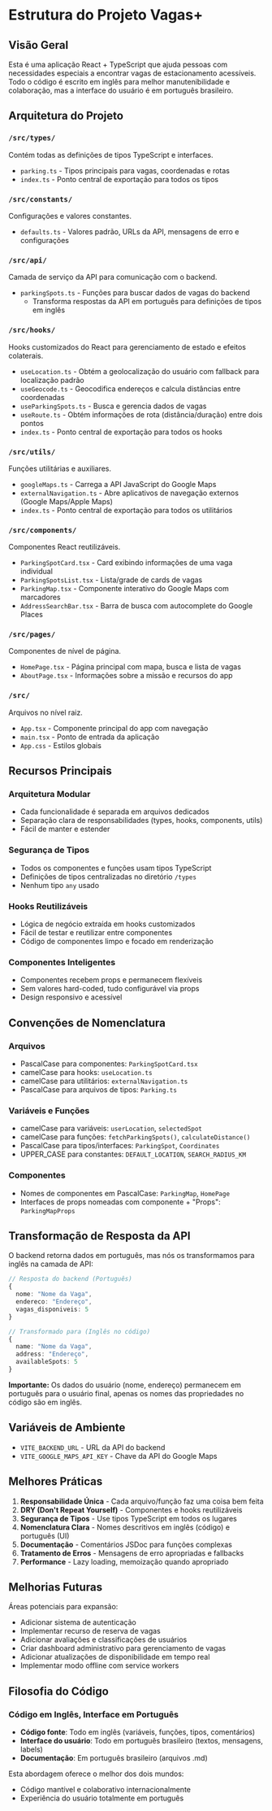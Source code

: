 # Estrutura do Projeto Vagas+

## Visão Geral
Esta é uma aplicação React + TypeScript que ajuda pessoas com necessidades especiais a encontrar vagas de estacionamento acessíveis. Todo o código é escrito em inglês para melhor manutenibilidade e colaboração, mas a interface do usuário é em português brasileiro.

## Arquitetura do Projeto

### `/src/types/`
Contém todas as definições de tipos TypeScript e interfaces.
- `parking.ts` - Tipos principais para vagas, coordenadas e rotas
- `index.ts` - Ponto central de exportação para todos os tipos

### `/src/constants/`
Configurações e valores constantes.
- `defaults.ts` - Valores padrão, URLs da API, mensagens de erro e configurações

### `/src/api/`
Camada de serviço da API para comunicação com o backend.
- `parkingSpots.ts` - Funções para buscar dados de vagas do backend
  - Transforma respostas da API em português para definições de tipos em inglês

### `/src/hooks/`
Hooks customizados do React para gerenciamento de estado e efeitos colaterais.
- `useLocation.ts` - Obtém a geolocalização do usuário com fallback para localização padrão
- `useGeocode.ts` - Geocodifica endereços e calcula distâncias entre coordenadas
- `useParkingSpots.ts` - Busca e gerencia dados de vagas
- `useRoute.ts` - Obtém informações de rota (distância/duração) entre dois pontos
- `index.ts` - Ponto central de exportação para todos os hooks

### `/src/utils/`
Funções utilitárias e auxiliares.
- `googleMaps.ts` - Carrega a API JavaScript do Google Maps
- `externalNavigation.ts` - Abre aplicativos de navegação externos (Google Maps/Apple Maps)
- `index.ts` - Ponto central de exportação para todos os utilitários

### `/src/components/`
Componentes React reutilizáveis.
- `ParkingSpotCard.tsx` - Card exibindo informações de uma vaga individual
- `ParkingSpotsList.tsx` - Lista/grade de cards de vagas
- `ParkingMap.tsx` - Componente interativo do Google Maps com marcadores
- `AddressSearchBar.tsx` - Barra de busca com autocomplete do Google Places

### `/src/pages/`
Componentes de nível de página.
- `HomePage.tsx` - Página principal com mapa, busca e lista de vagas
- `AboutPage.tsx` - Informações sobre a missão e recursos do app

### `/src/`
Arquivos no nível raiz.
- `App.tsx` - Componente principal do app com navegação
- `main.tsx` - Ponto de entrada da aplicação
- `App.css` - Estilos globais

## Recursos Principais

### Arquitetura Modular
- Cada funcionalidade é separada em arquivos dedicados
- Separação clara de responsabilidades (types, hooks, components, utils)
- Fácil de manter e estender

### Segurança de Tipos
- Todos os componentes e funções usam tipos TypeScript
- Definições de tipos centralizadas no diretório `/types`
- Nenhum tipo `any` usado

### Hooks Reutilizáveis
- Lógica de negócio extraída em hooks customizados
- Fácil de testar e reutilizar entre componentes
- Código de componentes limpo e focado em renderização

### Componentes Inteligentes
- Componentes recebem props e permanecem flexíveis
- Sem valores hard-coded, tudo configurável via props
- Design responsivo e acessível

## Convenções de Nomenclatura

### Arquivos
- PascalCase para componentes: `ParkingSpotCard.tsx`
- camelCase para hooks: `useLocation.ts`
- camelCase para utilitários: `externalNavigation.ts`
- PascalCase para arquivos de tipos: `Parking.ts`

### Variáveis e Funções
- camelCase para variáveis: `userLocation`, `selectedSpot`
- camelCase para funções: `fetchParkingSpots()`, `calculateDistance()`
- PascalCase para tipos/interfaces: `ParkingSpot`, `Coordinates`
- UPPER_CASE para constantes: `DEFAULT_LOCATION`, `SEARCH_RADIUS_KM`

### Componentes
- Nomes de componentes em PascalCase: `ParkingMap`, `HomePage`
- Interfaces de props nomeadas com componente + "Props": `ParkingMapProps`

## Transformação de Resposta da API

O backend retorna dados em português, mas nós os transformamos para inglês na camada de API:
```typescript
// Resposta do backend (Português)
{
  nome: "Nome da Vaga",
  endereco: "Endereço",
  vagas_disponiveis: 5
}

// Transformado para (Inglês no código)
{
  name: "Nome da Vaga",
  address: "Endereço",
  availableSpots: 5
}
```

**Importante:** Os dados do usuário (nome, endereço) permanecem em português para o usuário final, apenas os nomes das propriedades no código são em inglês.

## Variáveis de Ambiente
- `VITE_BACKEND_URL` - URL da API do backend
- `VITE_GOOGLE_MAPS_API_KEY` - Chave da API do Google Maps

## Melhores Práticas

1. **Responsabilidade Única** - Cada arquivo/função faz uma coisa bem feita
2. **DRY (Don't Repeat Yourself)** - Componentes e hooks reutilizáveis
3. **Segurança de Tipos** - Use tipos TypeScript em todos os lugares
4. **Nomenclatura Clara** - Nomes descritivos em inglês (código) e português (UI)
5. **Documentação** - Comentários JSDoc para funções complexas
6. **Tratamento de Erros** - Mensagens de erro apropriadas e fallbacks
7. **Performance** - Lazy loading, memoização quando apropriado

## Melhorias Futuras

Áreas potenciais para expansão:
- Adicionar sistema de autenticação
- Implementar recurso de reserva de vagas
- Adicionar avaliações e classificações de usuários
- Criar dashboard administrativo para gerenciamento de vagas
- Adicionar atualizações de disponibilidade em tempo real
- Implementar modo offline com service workers

## Filosofia do Código

### Código em Inglês, Interface em Português
- **Código fonte**: Todo em inglês (variáveis, funções, tipos, comentários)
- **Interface do usuário**: Todo em português brasileiro (textos, mensagens, labels)
- **Documentação**: Em português brasileiro (arquivos .md)

Esta abordagem oferece o melhor dos dois mundos:
- Código mantível e colaborativo internacionalmente
- Experiência do usuário totalmente em português
